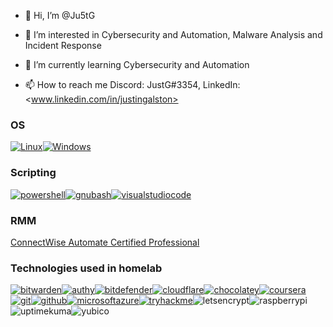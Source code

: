 - 👋 Hi, I’m @Ju5tG

- 👀 I’m interested in Cybersecurity and Automation, Malware Analysis and Incident Response

- 🌱 I’m currently learning Cybersecurity and Automation

- 📫 How to reach me Discord: JustG#3354, LinkedIn: <www.linkedin.com/in/justingalston>

  

### OS

[![Linux](https://img.shields.io/badge/linux-red?style=plastic&logo=Linux)](https://github.com/Ju5tG)[![Windows](https://img.shields.io/badge/Windows-blue?style=plastic&logo=Windows)](https://github.com/Ju5tG)

  

### Scripting

[![powershell](https://img.shields.io/badge/powershell-blue?style=plastic&logo=powershell)](https://github.com/Ju5tG)[![gnubash](https://img.shields.io/badge/gnubash-black?style=plastic&logo=Linux)](https://github.com/Ju5tG)[![visualstudiocode](https://img.shields.io/badge/visualstudiocode-blue?style=plastic&logo=visualstudiocode)](https://github.com/Ju5tG)

  

### RMM

[ConnectWise Automate Certified Professional](https://university.connectwise.com/University/Training/Certificate/CertificateMajor.aspx?CredentialId=392431)

  

### Technologies used in homelab

[![bitwarden](https://img.shields.io/badge/bitwarden-informational?style=plastic&logo=bitwarden)](https://github.com/Ju5tG)[![authy](https://img.shields.io/badge/authy-red?style=plastic&logo=authy)](https://github.com/Ju5tG)[![bitdefender](https://img.shields.io/badge/bitdefender-red?style=plastic&logo=bitdefender)](https://github.com/Ju5tG)[![cloudflare](https://img.shields.io/badge/cloudflare-informational?style=plastic&logo=cloudflare)](https://github.com/Ju5tG)[![chocolatey](https://img.shields.io/badge/chocolatey-informational?style=plastic&logo=chocolatey)](https://github.com/Ju5tG)[![coursera](https://img.shields.io/badge/coursera-informational?style=plastic&logo=coursera)](https://www.coursera.org/user/db97a62929e8f5c23c7486ed3107cfcb)[![git](https://img.shields.io/badge/git-brightgreen?style=plastic&logo=git)](https://github.com/Ju5tG)[![github](https://img.shields.io/badge/github-brightgreen?style=plastic&logo=github)](https://github.com/Ju5tG)[![microsoftazure](https://img.shields.io/badge/microsoftazure-informational?style=plastic&logo=microsoftazure)](https://github.com/Ju5tG)[![tryhackme](https://img.shields.io/badge/tryhackme-blueviolet?style=plastic&logo=tryhackme)](https://tryhackme.com/p/cravatesuplex)![letsencrypt](https://img.shields.io/badge/letsencrypt-critical?style=plastic&logo=letsencrypt)![raspberrypi](https://img.shields.io/badge/raspberrypi-critical?style=plastic&logo=raspberrypi)![uptimekuma](https://img.shields.io/badge/uptimekuma-brightgreen?style=plastic&logo=uptimekuma)![yubico](https://img.shields.io/badge/yubico-brightgreen?style=plastic&logo=yubico)

<!---

Ju5tG/Ju5tG is a ✨ special ✨ repository because its `README.md` (this file) appears on your GitHub profile.

You can click the Preview link to take a look at your changes.

--->
